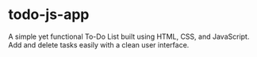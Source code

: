 # todo-js-app
A simple yet functional To-Do List built using HTML, CSS, and JavaScript. Add and delete tasks easily with a clean user interface.
